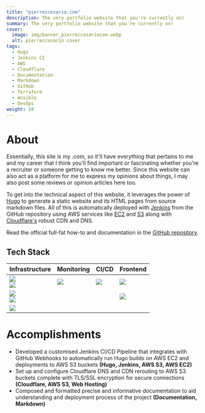 ```yaml
---
title: "pierreccesario.com"
description: The very portfolio website that you're currently on!
summary: The very portfolio website that you're currently on!
cover:
  image: img/banner_pierreccesariocom.webp
  alt: pierreccesario cover
tags:
  - Hugo
  - Jenkins CI
  - AWS
  - Cloudflare
  - Documentation
  - Markdown
  - GitHub
  - Terraform
  - Ansible
  - DevOps
weight: 10
---
```


[aws]: https://img.shields.io/badge/Amazon_AWS-FF9900?style=for-the-badge&logo=amazonaws&logoColor=white
[redhat]: https://img.shields.io/badge/Red%20Hat-EE0000?style=for-the-badge&logo=redhat&logoColor=white
[terraform]: https://img.shields.io/badge/Terraform-7B42BC?style=for-the-badge&logo=terraform&logoColor=white
[ansible]: https://img.shields.io/badge/Ansible-000000?style=for-the-badge&logo=ansible&logoColor=white
[cloudflare]: https://img.shields.io/badge/Cloudflare-F38020?style=for-the-badge&logo=Cloudflare&logoColor=white
[github-actions]: https://img.shields.io/badge/GitHub_Actions-2088FF?style=for-the-badge&logo=github-actions&logoColor=white
[uptime-kuma]: https://img.shields.io/badge/Uptime_Kuma-84df99?style=for-the-badge&logo=uptime-kuma&logoColor=white
[github]: https://img.shields.io/badge/GitHub-100000?style=for-the-badge&logo=github&logoColor=white
[hugo]: https://img.shields.io/badge/Hugo-FF4088?style=for-the-badge&logo=hugo&logoColor=white
[markdown]: https://img.shields.io/badge/Markdown-000000?style=for-the-badge&logo=markdown&logoColor=white

# About

Essentially, this site is my .com, so it'll have everything that pertains to me and my career that I think you'll find important or fascinating whether you're a recruiter or someone getting to know me better. Since this website can also act as a platform for me to express my opinions about things, I may also post some reviews or opinion articles here too.

To get into the technical aspect of this website, it leverages the power of [Hugo](https://gohugo.io/) to generate a static website and its HTML pages from source markdown files. All of this is automatically deployed with [Jenkins](https://www.jenkins.io/) from the GitHub repository using AWS services like [EC2](https://aws.amazon.com/ec2/) and [S3](https://aws.amazon.com/s3/) along with [Cloudflare's](https://www.cloudflare.com/) robust CDN and DNS.

Read the official full-fat how-to and documentation in the [GitHub repository](https://github.com/PScoriae/pierreccesario).

## Tech Stack

| Infrastructure                   | Monitoring       | CI/CD               | Frontend      |
| -------------------------------- | ---------------- | ------------------- | ------------- |
| ![][aws] <br> ![][redhat]        | ![][uptime-kuma] | ![][github-actions] | ![][hugo]     |
| ![][terraform] <br> ![][ansible] |                  |                     | ![][markdown] |
| ![][cloudflare]                  |                  |                     |               |

# Accomplishments

- Developed a customised Jenkins CI/CD Pipeline that integrates with GitHub Webhooks to automatically run Hugo builds on AWS EC2 and deployments to AWS S3 buckets **(Hugo, Jenkins, AWS S3, AWS EC2)**
- Set up and configure Cloudflare DNS and CDN rerouting to AWS S3 buckets complete with TLS/SSL encryption for secure connections **(Cloudflare, AWS S3, Web Hosting)**
- Composed and formatted precise and informative documentation to aid understanding and deployment process of the project **(Documentation, Markdown)**
